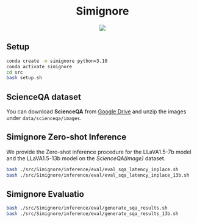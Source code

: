 <h1 align="center">Simignore</h1>




<div align=center>
<img src="./fig/structure.jpg"/><br>
</div>










## Setup
```bash
conda create -n simignore python=3.10
conda activate simignore
cd src
bash setup.sh
```

## ScienceQA dataset
You can download **ScienceQA** from [Google Drive](https://drive.google.com/drive/folders/1w8imCXWYn2LxajmGeGH_g5DaL2rabHev?usp=sharing) and unzip the images under `data/scienceqa/images`.

## Simignore Zero-shot Inference
We provide the Zero-shot inference procedure for the LLaVA1.5-7b model and the LLaVA1.5-13b model on the *ScienceQA(Image)* dataset.

```bash
bash ./src/Simignore/inference/eval/eval_sqa_latency_inplace.sh
bash ./src/Simignore/inference/eval/eval_sqa_latency_inplace_13b.sh 
```

## Simignore Evaluatio

```bash
bash ./src/Simignore/inference/eval/generate_sqa_results.sh
bash ./src/Simignore/inference/eval/generate_sqa_results_13b.sh 
```
